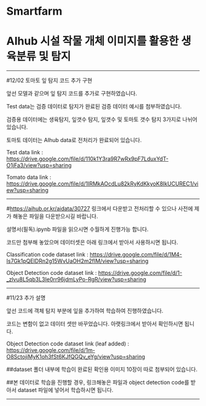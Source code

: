 # Smartfarm
# AIhub 시설 작물 개체 이미지를 활용한 생육분류 및 탐지

------------------------------------------------------------------------------------------------------------------

#12/02 토마토 잎 탐지 코드 추가 구현

앞선 모델과 같으며 잎 탐지 코드를 추가로 구현하였습니다.

Test data는 검증 데이터로 탐지가 완료된 검증 데이터 예시를 첨부하였습니다.

검증용 데이터에는 생육탐지, 잎갯수 탐지, 잎갯수 및 토마토 갯수 탐지 3가지로 나뉘어 있습니다.

토마토 데이터는 AIhub data로 전처리가 완료되어 있습니다.

Test data link : https://drive.google.com/file/d/110k1Y3ra9R7wRx9pF7LduxYdT-O1jFa3/view?usp=sharing

Tomato data link : https://drive.google.com/file/d/1IRMkAOcdLu82kRyKdKkyoK8IkUCUREC1/view?usp=sharing

------------------------------------------------------------------------------------------------------------------

#https://aihub.or.kr/aidata/30727 링크에서 다운받고 전처리할 수 있으나 사전에 제가 해놓은 파일을 다운받으시길 바랍니다.

설명서(필독).ipynb 파일을 읽으시면 수월하게 진행가능 합니다.

코드만 첨부해 놓았으며 데이터셋은 아래 링크에서 받아서 사용하시면 됩니다.

Classification code dataset link : https://drive.google.com/file/d/1M4-Is7Gk1pQEIDRn2g15WvUaOH2m2fIM/view?usp=sharing

Object Detection code dataset link : https://drive.google.com/file/d/1-_zlvu8L5qb3L3Ie0rr96jdmLyPo-RgR/view?usp=sharing

------------------------------------------------------------------------------------------------------------------

#11/23 추가 설명

앞선 코드에 객체 탐지 부분에 잎을 추가하여 학습하여 진행하였습니다.

코드는 변함이 없고 데이터 셋만 바꾸었습니다. 아랫링크에서 받아서 확인하시면 됩니다.

Object Detection code dataset link (leaf added) : https://drive.google.com/file/d/1m-O8SctojiMyK1oh3fSt6KJfQGQv_eYg/view?usp=sharing

##dataset 폴더 내부에 학습이 완료된 확인용 이미지 10장이 따로 첨부되어 있습니다.

##본 데이터로 학습을 진행할 경우, 링크해놓은 파일과 object detection code를 받아서 dataset 파일에 넣어서 학습하시면 됩니다.

------------------------------------------------------------------------------------------------------------------
